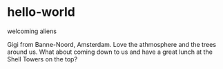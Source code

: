 # hello-world
welcoming aliens

Gigi from Banne-Noord, Amsterdam. Love the athmosphere and the trees around us. 
What about coming down to us and have a great lunch at the Shell Towers on the top? 
